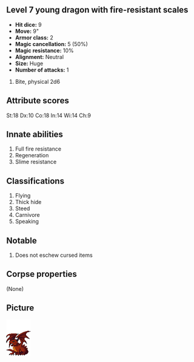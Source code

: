## Level 7 young dragon with fire-resistant scales
- **Hit dice:** 9
- **Move:** 9"
- **Armor class:** 2
- **Magic cancellation:** 5 (50%)
- **Magic resistance:** 10%
- **Alignment:** Neutral
- **Size:** Huge
- **Number of attacks:** 1
1. Bite, physical 2d6
## Attribute scores
St:18 Dx:10 Co:18 In:14 Wi:14 Ch:9
## Innate abilities
1. Full fire resistance
2. Regeneration
3. Slime resistance
## Classifications
1. Flying
2. Thick hide
3. Steed
4. Carnivore
5. Speaking
## Notable
1. Does not eschew cursed items
## Corpse properties
(None)
## Picture
![Red dragon hatchling](https://github.com/hyvanmielenpelit/GnollHackTileSet/blob/main/Monsters/red_dragon_hatchling/red_dragon_hatchling.png)
